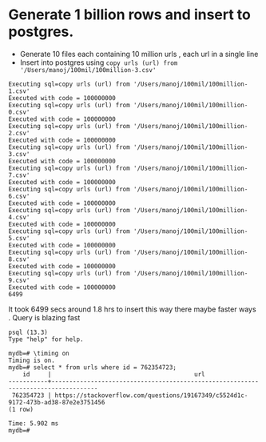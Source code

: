 # Generate 1 billion rows and insert to postgres.

* Generate 10 files each containing 10 million urls , each url in a single line
* Insert into postgres using ``` copy urls (url) from '/Users/manoj/100mil/100million-3.csv' ```

```
Executing sql=copy urls (url) from '/Users/manoj/100mil/100million-1.csv'
Executed with code = 100000000
Executing sql=copy urls (url) from '/Users/manoj/100mil/100million-0.csv'
Executed with code = 100000000
Executing sql=copy urls (url) from '/Users/manoj/100mil/100million-2.csv'
Executed with code = 100000000
Executing sql=copy urls (url) from '/Users/manoj/100mil/100million-3.csv'
Executed with code = 100000000
Executing sql=copy urls (url) from '/Users/manoj/100mil/100million-7.csv'
Executed with code = 100000000
Executing sql=copy urls (url) from '/Users/manoj/100mil/100million-6.csv'
Executed with code = 100000000
Executing sql=copy urls (url) from '/Users/manoj/100mil/100million-4.csv'
Executed with code = 100000000
Executing sql=copy urls (url) from '/Users/manoj/100mil/100million-5.csv'
Executed with code = 100000000
Executing sql=copy urls (url) from '/Users/manoj/100mil/100million-8.csv'
Executed with code = 100000000
Executing sql=copy urls (url) from '/Users/manoj/100mil/100million-9.csv'
Executed with code = 100000000
6499
```

It took 6499 secs around 1.8 hrs to insert this way there maybe faster ways . Query is blazing fast 

```
psql (13.3)
Type "help" for help.

mydb=# \timing on
Timing is on.
mydb=# select * from urls where id = 762354723;
    id     |                                        url
-----------+-----------------------------------------------------------------------------------
 762354723 | https://stackoverflow.com/questions/19167349/c5524d1c-9172-473b-ad38-87e2e3751456
(1 row)

Time: 5.902 ms
mydb=#
```
